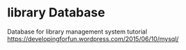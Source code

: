 # library Database

Database for library management system tutorial
https://developingforfun.wordpress.com/2015/06/10/mysql/
